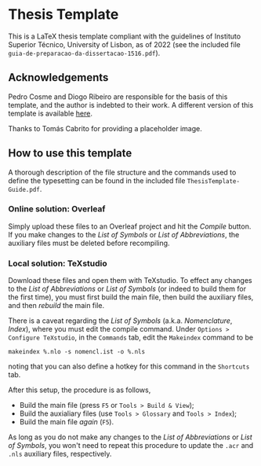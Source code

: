 # Thesis Template

This is a LaTeX thesis template compliant with the guidelines of Instituto Superior Técnico, University of Lisbon, as of 2022 (see the included file `guia-de-preparacao-da-dissertacao-1516.pdf`).

## Acknowledgements

Pedro Cosme and Diogo Ribeiro are responsible for the basis of this template, and the author is indebted to their work. A different version of this template is available [here](https://github.com/diogoribeiro98/IST_Master_Thesis_Template_V2).

Thanks to Tomás Cabrito for providing a placeholder image.

## How to use this template

A thorough description of the file structure and the commands used to define the typesetting can be found in the included file `ThesisTemplate-Guide.pdf`. 

### Online solution: Overleaf

Simply upload these files to an Overleaf project and hit the _Compile_ button. If you make changes to the _List of Symbols_ or _List of Abbreviations_, the auxiliary files must be deleted before recompiling.

### Local solution: TeXstudio

Download these files and open them with TeXstudio. To effect any changes to the _List of Abbreviations_ or _List of Symbols_ (or indeed to build them for the first time), you must first build the main file, then build the auxiliary files, and then _rebuild_ the main file.

There is a caveat regarding the _List of Symbols_ (a.k.a. _Nomenclature_, _Index_), where you must edit the compile command. Under `Options > Configure TeXstudio`, in the `Commands` tab, edit the `Makeindex` command to be
```
makeindex %.nlo -s nomencl.ist -o %.nls
```
noting that you can also define a hotkey for this command in the `Shortcuts` tab.

After this setup, the procedure is as follows,

- Build the main file (press `F5` or `Tools > Build & View`);
- Build the auxialiary files (use `Tools > Glossary` and `Tools > Index`);
- Build the main file _again_ (`F5`).

As long as you do not make any changes to the _List of Abbreviations_ or _List of Symbols_, you won't need to repeat this procedure to update the `.acr` and `.nls` auxiliary files, respectively.
